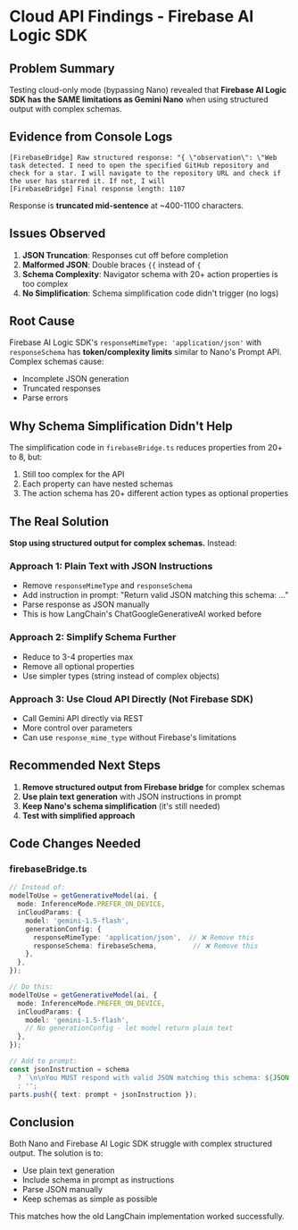 # Cloud API Findings - Firebase AI Logic SDK

## Problem Summary

Testing cloud-only mode (bypassing Nano) revealed that **Firebase AI Logic SDK has the SAME limitations as Gemini Nano** when using structured output with complex schemas.

## Evidence from Console Logs

```
[FirebaseBridge] Raw structured response: "{ \"observation\": \"Web task detected. I need to open the specified GitHub repository and check for a star. I will navigate to the repository URL and check if the user has starred it. If not, I will
[FirebaseBridge] Final response length: 1107
```

Response is **truncated mid-sentence** at ~400-1100 characters.

## Issues Observed

1. **JSON Truncation**: Responses cut off before completion
2. **Malformed JSON**: Double braces `{{` instead of `{`
3. **Schema Complexity**: Navigator schema with 20+ action properties is too complex
4. **No Simplification**: Schema simplification code didn't trigger (no logs)

## Root Cause

Firebase AI Logic SDK's `responseMimeType: 'application/json'` with `responseSchema` has **token/complexity limits** similar to Nano's Prompt API. Complex schemas cause:
- Incomplete JSON generation
- Truncated responses
- Parse errors

## Why Schema Simplification Didn't Help

The simplification code in `firebaseBridge.ts` reduces properties from 20+ to 8, but:
1. Still too complex for the API
2. Each property can have nested schemas
3. The action schema has 20+ different action types as optional properties

## The Real Solution

**Stop using structured output for complex schemas.** Instead:

### Approach 1: Plain Text with JSON Instructions
- Remove `responseMimeType` and `responseSchema`
- Add instruction in prompt: "Return valid JSON matching this schema: ..."
- Parse response as JSON manually
- This is how LangChain's ChatGoogleGenerativeAI worked before

### Approach 2: Simplify Schema Further
- Reduce to 3-4 properties max
- Remove all optional properties
- Use simpler types (string instead of complex objects)

### Approach 3: Use Cloud API Directly (Not Firebase SDK)
- Call Gemini API directly via REST
- More control over parameters
- Can use `response_mime_type` without Firebase's limitations

## Recommended Next Steps

1. **Remove structured output from Firebase bridge** for complex schemas
2. **Use plain text generation** with JSON instructions in prompt
3. **Keep Nano's schema simplification** (it's still needed)
4. **Test with simplified approach**

## Code Changes Needed

### firebaseBridge.ts
```typescript
// Instead of:
modelToUse = getGenerativeModel(ai, {
  mode: InferenceMode.PREFER_ON_DEVICE,
  inCloudParams: {
    model: 'gemini-1.5-flash',
    generationConfig: {
      responseMimeType: 'application/json',  // ❌ Remove this
      responseSchema: firebaseSchema,         // ❌ Remove this
    },
  },
});

// Do this:
modelToUse = getGenerativeModel(ai, {
  mode: InferenceMode.PREFER_ON_DEVICE,
  inCloudParams: {
    model: 'gemini-1.5-flash',
    // No generationConfig - let model return plain text
  },
});

// Add to prompt:
const jsonInstruction = schema 
  ? `\n\nYou MUST respond with valid JSON matching this schema: ${JSON.stringify(schema)}`
  : '';
parts.push({ text: prompt + jsonInstruction });
```

## Conclusion

Both Nano and Firebase AI Logic SDK struggle with complex structured output. The solution is to:
- Use plain text generation
- Include schema in prompt as instructions
- Parse JSON manually
- Keep schemas as simple as possible

This matches how the old LangChain implementation worked successfully.
